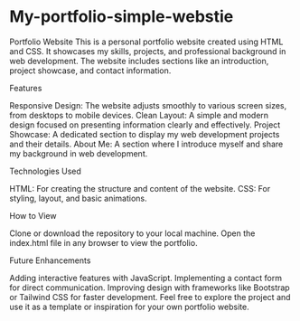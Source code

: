 # My-portfolio-simple-webstie
Portfolio Website
This is a personal portfolio website created using HTML and CSS. It showcases my skills, projects, and professional background in web development. The website includes sections like an introduction, project showcase, and contact information.

Features

Responsive Design: The website adjusts smoothly to various screen sizes, from desktops to mobile devices.
Clean Layout: A simple and modern design focused on presenting information clearly and effectively.
Project Showcase: A dedicated section to display my web development projects and their details.
About Me: A section where I introduce myself and share my background in web development.

Technologies Used

HTML: For creating the structure and content of the website.
CSS: For styling, layout, and basic animations.

How to View

Clone or download the repository to your local machine.
Open the index.html file in any browser to view the portfolio.

Future Enhancements

Adding interactive features with JavaScript.
Implementing a contact form for direct communication.
Improving design with frameworks like Bootstrap or Tailwind CSS for faster development.
Feel free to explore the project and use it as a template or inspiration for your own portfolio website.

